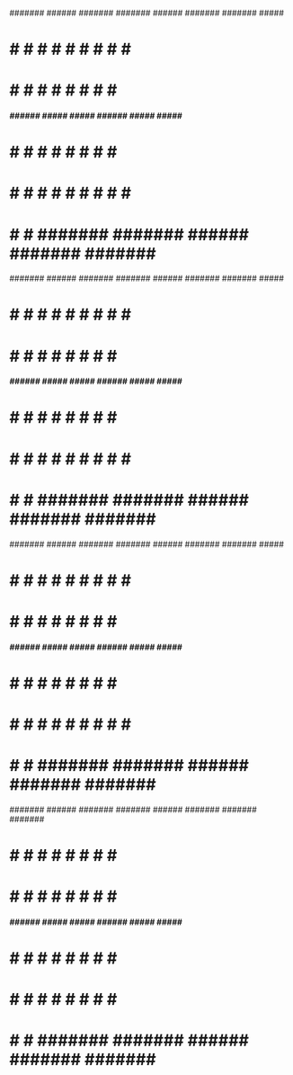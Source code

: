 ####### ######  ####### ####### ######  ####### #######  #####
#       #     # #       #       #     # #       #       #     #
#       #     # #       #       #     # #       #       #
#####   ######  #####   #####   ######  #####   #####    #####
#       #   #   #       #       #     # #       #             #
#       #    #  #       #       #     # #       #       #     #
#       #     # ####### ####### ######  ####### #######  #####

####### ######  ####### ####### ######  ####### #######  #####
#       #     # #       #       #     # #       #       #     #
#       #     # #       #       #     # #       #       #
#####   ######  #####   #####   ######  #####   #####    #####
#       #   #   #       #       #     # #       #             #
#       #    #  #       #       #     # #       #       #     #
#       #     # ####### ####### ######  ####### #######  #####

####### ######  ####### ####### ######  ####### #######  #####
#       #     # #       #       #     # #       #       #     #
#       #     # #       #       #     # #       #       #
#####   ######  #####   #####   ######  #####   #####    #####
#       #   #   #       #       #     # #       #             #
#       #    #  #       #       #     # #       #       #     #
#       #     # ####### ####### ######  ####### #######  #####

####### ######  ####### ####### ######  ####### ####### #######
#       #     # #       #       #     # #       #            #
#       #     # #       #       #     # #       #           #
#####   ######  #####   #####   ######  #####   #####      #
#       #   #   #       #       #     # #       #         #
#       #    #  #       #       #     # #       #        #
#       #     # ####### ####### ######  ####### ####### #######

